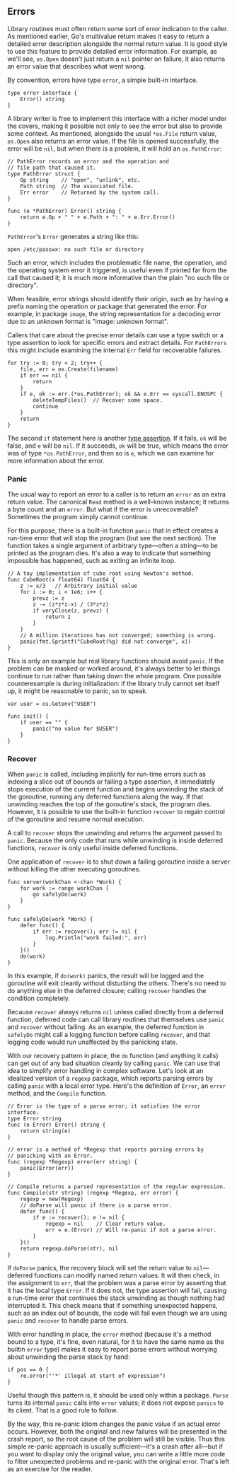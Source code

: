 Errors
------

Library routines must often return some sort of error indication to the
caller. As mentioned earlier, Go's multivalue return makes it easy to
return a detailed error description alongside the normal return value.
It is good style to use this feature to provide detailed error
information. For example, as we'll see, `os.Open` doesn't just return a
`nil` pointer on failure, it also returns an error value that describes
what went wrong.

By convention, errors have type `error`, a simple built-in interface.

    type error interface {
        Error() string
    }

A library writer is free to implement this interface with a richer model
under the covers, making it possible not only to see the error but also
to provide some context. As mentioned, alongside the usual `*os.File`
return value, `os.Open` also returns an error value. If the file is
opened successfully, the error will be `nil`, but when there is a
problem, it will hold an `os.PathError`:

    // PathError records an error and the operation and
    // file path that caused it.
    type PathError struct {
        Op string    // "open", "unlink", etc.
        Path string  // The associated file.
        Err error    // Returned by the system call.
    }

    func (e *PathError) Error() string {
        return e.Op + " " + e.Path + ": " + e.Err.Error()
    }

`PathError`'s `Error` generates a string like this:

    open /etc/passwx: no such file or directory

Such an error, which includes the problematic file name, the operation,
and the operating system error it triggered, is useful even if printed
far from the call that caused it; it is much more informative than the
plain "no such file or directory".

When feasible, error strings should identify their origin, such as by
having a prefix naming the operation or package that generated the
error. For example, in package `image`, the string representation for a
decoding error due to an unknown format is "image: unknown format".

Callers that care about the precise error details can use a type switch
or a type assertion to look for specific errors and extract details. For
`PathErrors` this might include examining the internal `Err` field for
recoverable failures.

    for try := 0; try < 2; try++ {
        file, err = os.Create(filename)
        if err == nil {
            return
        }
        if e, ok := err.(*os.PathError); ok && e.Err == syscall.ENOSPC {
            deleteTempFiles()  // Recover some space.
            continue
        }
        return
    }

The second `if` statement here is another [type
assertion](#interface_conversions). If it fails, `ok` will be false, and
`e` will be `nil`. If it succeeds, `ok` will be true, which means the
error was of type `*os.PathError`, and then so is `e`, which we can
examine for more information about the error.

### Panic

The usual way to report an error to a caller is to return an `error` as
an extra return value. The canonical `Read` method is a well-known
instance; it returns a byte count and an `error`. But what if the error
is unrecoverable? Sometimes the program simply cannot continue.

For this purpose, there is a built-in function `panic` that in effect
creates a run-time error that will stop the program (but see the next
section). The function takes a single argument of arbitrary type—often a
string—to be printed as the program dies. It's also a way to indicate
that something impossible has happened, such as exiting an infinite
loop.

    // A toy implementation of cube root using Newton's method.
    func CubeRoot(x float64) float64 {
        z := x/3   // Arbitrary initial value
        for i := 0; i < 1e6; i++ {
            prevz := z
            z -= (z*z*z-x) / (3*z*z)
            if veryClose(z, prevz) {
                return z
            }
        }
        // A million iterations has not converged; something is wrong.
        panic(fmt.Sprintf("CubeRoot(%g) did not converge", x))
    }

This is only an example but real library functions should avoid `panic`.
If the problem can be masked or worked around, it's always better to let
things continue to run rather than taking down the whole program. One
possible counterexample is during initialization: if the library truly
cannot set itself up, it might be reasonable to panic, so to speak.

    var user = os.Getenv("USER")

    func init() {
        if user == "" {
            panic("no value for $USER")
        }
    }

### Recover

When `panic` is called, including implicitly for run-time errors such as
indexing a slice out of bounds or failing a type assertion, it
immediately stops execution of the current function and begins unwinding
the stack of the goroutine, running any deferred functions along the
way. If that unwinding reaches the top of the goroutine's stack, the
program dies. However, it is possible to use the built-in function
`recover` to regain control of the goroutine and resume normal
execution.

A call to `recover` stops the unwinding and returns the argument passed
to `panic`. Because the only code that runs while unwinding is inside
deferred functions, `recover` is only useful inside deferred functions.

One application of `recover` is to shut down a failing goroutine inside
a server without killing the other executing goroutines.

    func server(workChan <-chan *Work) {
        for work := range workChan {
            go safelyDo(work)
        }
    }

    func safelyDo(work *Work) {
        defer func() {
            if err := recover(); err != nil {
                log.Println("work failed:", err)
            }
        }()
        do(work)
    }

In this example, if `do(work)` panics, the result will be logged and the
goroutine will exit cleanly without disturbing the others. There's no
need to do anything else in the deferred closure; calling `recover`
handles the condition completely.

Because `recover` always returns `nil` unless called directly from a
deferred function, deferred code can call library routines that
themselves use `panic` and `recover` without failing. As an example, the
deferred function in `safelyDo` might call a logging function before
calling `recover`, and that logging code would run unaffected by the
panicking state.

With our recovery pattern in place, the `do` function (and anything it
calls) can get out of any bad situation cleanly by calling `panic`. We
can use that idea to simplify error handling in complex software. Let's
look at an idealized version of a `regexp` package, which reports
parsing errors by calling `panic` with a local error type. Here's the
definition of `Error`, an `error` method, and the `Compile` function.

    // Error is the type of a parse error; it satisfies the error interface.
    type Error string
    func (e Error) Error() string {
        return string(e)
    }

    // error is a method of *Regexp that reports parsing errors by
    // panicking with an Error.
    func (regexp *Regexp) error(err string) {
        panic(Error(err))
    }

    // Compile returns a parsed representation of the regular expression.
    func Compile(str string) (regexp *Regexp, err error) {
        regexp = new(Regexp)
        // doParse will panic if there is a parse error.
        defer func() {
            if e := recover(); e != nil {
                regexp = nil    // Clear return value.
                err = e.(Error) // Will re-panic if not a parse error.
            }
        }()
        return regexp.doParse(str), nil
    }

If `doParse` panics, the recovery block will set the return value to
`nil`—deferred functions can modify named return values. It will then
check, in the assignment to `err`, that the problem was a parse error by
asserting that it has the local type `Error`. If it does not, the type
assertion will fail, causing a run-time error that continues the stack
unwinding as though nothing had interrupted it. This check means that if
something unexpected happens, such as an index out of bounds, the code
will fail even though we are using `panic` and `recover` to handle parse
errors.

With error handling in place, the `error` method (because it's a method
bound to a type, it's fine, even natural, for it to have the same name
as the builtin `error` type) makes it easy to report parse errors
without worrying about unwinding the parse stack by hand:

    if pos == 0 {
        re.error("'*' illegal at start of expression")
    }

Useful though this pattern is, it should be used only within a package.
`Parse` turns its internal `panic` calls into `error` values; it does
not expose `panics` to its client. That is a good rule to follow.

By the way, this re-panic idiom changes the panic value if an actual
error occurs. However, both the original and new failures will be
presented in the crash report, so the root cause of the problem will
still be visible. Thus this simple re-panic approach is usually
sufficient—it's a crash after all—but if you want to display only the
original value, you can write a little more code to filter unexpected
problems and re-panic with the original error. That's left as an
exercise for the reader.

